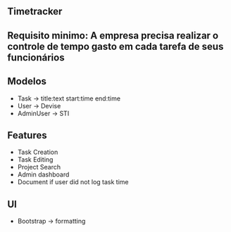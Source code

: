 ## Timetracker

## Requisito minimo: A empresa precisa realizar o controle de tempo gasto em cada tarefa de seus funcionários

## Modelos
- Task -> title:text start:time end:time
- User -> Devise
- AdminUser -> STI

## Features
- Task Creation
- Task Editing
- Project Search
- Admin dashboard
- Document if user did not log task time

## UI
- Bootstrap -> formatting